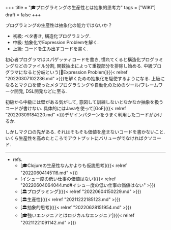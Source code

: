 +++
title = "🎓プログラミングの生産性とは抽象的思考力"
tags = ["WIKI"]
draft = false
+++

プログラミングの生産性は抽象化の能力ではないか？

-   初級: ベタ書き, 構造化プログラミング.
-   中級: 抽象化でExpression Problemを解く.
-   上級: コードを生み出すコードを書く.

初心者プログラマはスパゲッティコードを書き, 慣れてくると構造化プログラミングなどのファイル分割, 関数抽出によって重複部分を排除し始める. 中級プログラマになると分岐という[📝Expression Problem]({{< relref "20220307102236.md" >}})を解くための抽象化を駆使するようになる. 上級になるとマクロを使ったメタプログラミングや自動化のためのツール/フレームワーク開発, DSL開発などに至る.

初級から中級には壁がある気がして, 意図して訓練しないとなかなか抽象を扱うコードが書けない. 具体的にはJavaを使って[GoF]({{< relref "20220309184220.md" >}})デザインパターンをうまく利用したコードがかけるか.

しかしマクロの先がある. それはそもそも価値を産まないコードを書かないこと. いくら生産性を高めたところでアウトプットにバリューがでなければクソコード.

---

-   refs.
    -   [🎓Clojureの生産性なんかよりも仮説思考]({{< relref "20220604145116.md" >}})
    -   [イシュー度の低い仕事の価値はない]({{< relref "20220604064044.md#イシュー度の低い仕事の価値はない" >}})
    -   [🏛プログラミング]({{< relref "20220604150229.md" >}})
    -   [🏛生産性]({{< relref "20211222185123.md" >}})
    -   [🏛抽象的思考]({{< relref "20220628151954.md" >}})
    -   [🎓強いエンジニアとはロジカルなエンジニア]({{< relref "20211221091142.md" >}})
